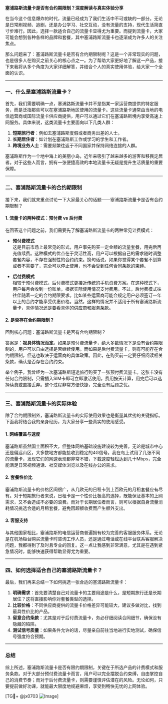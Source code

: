 **塞浦路斯流量卡是否有合约期限制？深度解读与真实体验分享**

在当今这个信息爆炸的时代，流量已经成为了我们生活中不可或缺的一部分。无论是日常刷视频、追剧，还是办公学习、社交互动，没有流量的支持，现代生活简直寸步难行。因此，选择一款适合自己的流量卡显得尤为重要。而提到流量卡，大家可能会想到各种各样的品牌和套餐，其中塞浦路斯流量卡也逐渐成为许多人的关注焦点。

那么问题来了：塞浦路斯流量卡是否有合约期限制呢？这是一个非常现实的问题，也是很多人在购买之前关心的核心点之一。为了帮助大家更好地了解这一产品，接下来我将从多个角度为大家详细解答，并结合个人的真实使用体验，给大家一个全面的认识。

---

### 一、什么是塞浦路斯流量卡？

首先，我们需要明确一点，塞浦路斯流量卡并不是指某一家运营商提供的特定服务，而是泛指那些可以在塞浦路斯地区使用的流量卡。这些流量卡通常由当地的电信运营商或国际流量卡供应商提供，用户可以通过它们在塞浦路斯境内享受高速上网服务。具体来说，这类流量卡主要面向以下几类人群：

1. **短期旅行者**：例如去塞浦路斯度假或者商务出差的人士。
2. **长期居住者**：如计划在塞浦路斯工作或学习的学生和工作者。
3. **跨境业务人士**：需要频繁往返于不同国家并保持网络连接的人群。

塞浦路斯作为一个地中海上的美丽小岛，近年来吸引了越来越多的游客和移民定居者。对于这些人而言，拥有一张便捷高效的本地流量卡无疑是提升生活质量的重要保障。

---

### 二、塞浦路斯流量卡的合约期限制

接下来，我们就来重点讨论一下大家最关心的话题——塞浦路斯流量卡是否有合约期限制？

#### 1. 流量卡的两种模式：预付费 vs 后付费

在回答这个问题之前，我们需要先了解塞浦路斯流量卡的两种常见计费模式：

- **预付费模式**  
  这是目前市场上最常见的形式，用户事先购买一定金额的流量套餐，用完后再充值续费。这种模式的优点在于灵活性高，用户可以根据自己的需求随时调整套餐内容，不存在强制性的合约约束。换句话说，如果你觉得某个套餐不划算或者不需要了，完全可以停止使用，也不会受到任何合同条款的束缚。

- **后付费模式**  
  相较于预付费模式，后付费模式更接近传统的手机资费方案。在这种模式下，用户每月会收到一份账单，根据实际使用情况支付费用。不过，后付费模式往往伴随着一定的合约期限要求。比如某些运营商可能会规定用户必须签订一年以上的合约才能享受优惠价格。当然，这样的情况并不适用于所有塞浦路斯流量卡，具体情况还是要看具体的供应商和服务条款。

#### 2. 是否存在合约期限制？

回到核心问题：塞浦路斯流量卡是否有合约期限制？

答案是：**视具体情况而定**。如果是预付费流量卡，绝大多数情况下是没有合约期限制的，用户可以自由选择是否继续使用。而如果是后付费流量卡，则有可能存在合约期限制，但这也取决于运营商的具体政策。因此，在购买前一定要仔细阅读相关条款，确认是否存在合约约束。

举个例子，我曾经为一次塞浦路斯短途旅行购买了一张预付费流量卡。这张卡没有任何合约限制，只需插入SIM卡即可立即激活使用，费用按天计算，用完后可以选择续费或直接丢弃。整个过程非常方便快捷，完全没有后顾之忧。

---

### 三、塞浦路斯流量卡的实际体验

除了合约期限制外，塞浦路斯流量卡的实际使用效果也是衡量其优劣的关键指标。下面我将结合我的亲身经历，为大家分享一些真实的使用感受。

#### 1. 网络覆盖与速度

塞浦路斯虽然国土面积不大，但整体网络基础设施建设较为完善。无论是城市中心还是偏远山区，大多数地方都能接收到稳定的4G信号。我在岛上试用了几张不同的流量卡，发现它们的网速表现都非常不错，下载速度轻松达到几十Mbps，完全能满足日常视频通话、社交媒体浏览以及在线办公的需求。

#### 2. 套餐性价比

塞浦路斯流量卡的价格区间很广，从几欧元的日租卡到上百欧元的月租套餐应有尽有。对于短期旅行者来说，日租卡是一个性价比极高的选择，既能保证基本的上网需求，又不会造成不必要的浪费。而对于长期居住者而言，则可以根据自身流量消耗情况挑选合适的月租套餐，避免因超额收费而产生额外支出。

#### 3. 客服支持

与其他国家相比，塞浦路斯的电信运营商普遍拥有较为完善的客服服务体系。无论是在机场柜台购买流量卡时咨询工作人员，还是通过电话或在线平台联系客服解决问题，我都得到了及时且专业的回复。这一点让我感到非常满意，尤其是在遇到紧急情况时，能够快速获得帮助显得尤为重要。

---

### 四、如何选择适合自己的塞浦路斯流量卡？

最后，我们再来总结一下如何挑选一张合适的塞浦路斯流量卡：

1. **明确需求**：首先要清楚自己对流量卡的主要用途是什么，是短期旅行还是长期居住？这将直接影响你对套餐类型的选择。
2. **比较价格**：不同供应商提供的流量卡价格差异可能较大，建议多做对比，找到最具性价比的产品。
3. **留意合约条款**：尤其是对于后付费流量卡，务必仔细阅读合同细节，确保没有隐藏的陷阱。
4. **测试信号质量**：如果条件允许的话，尽量亲自前往当地进行实地测试，确保信号强度符合预期。

---

### 总结

综上所述，塞浦路斯流量卡是否有限约期限制，关键在于所选产品的计费模式和服务条款。对于大部分预付费流量卡而言，用户可以完全摆脱合约束缚，自由掌控自己的消费节奏；而对于后付费流量卡，则需要谨慎评估潜在的风险。无论如何，只要提前做好功课，就能最大限度地规避麻烦，享受到畅快无忧的上网体验。

[TG💪+ @jx0703 ![Image](https://github.com/user-attachments/assets/dbca1d08-cadb-493c-b0ec-ad6f7a83f270)]